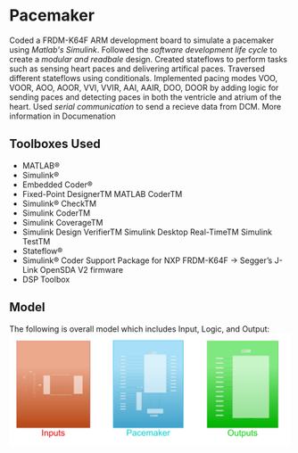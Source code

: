 # Pacemaker
Coded a FRDM-K64F ARM development board to simulate a pacemaker using *Matlab's Simulink*. Followed the *software development life cycle* to create a *modular and readbale* design. Created stateflows to perform tasks such as sensing heart paces and delivering artifical paces. Traversed different stateflows using conditionals. Implemented pacing modes VOO, VOOR, AOO, AOOR, VVI, VVIR, AAI, AAIR, DOO, DOOR by adding logic for sending paces and detecting paces in both the ventricle and atrium of the heart. Used *serial communication* to send a recieve data from DCM. More information in Documenation 

## Toolboxes Used
- MATLAB®
- Simulink®
- Embedded Coder®
- Fixed-Point DesignerTM MATLAB CoderTM
- Simulink® CheckTM
- Simulink CoderTM
- Simulink CoverageTM
- Simulink Design VerifierTM Simulink Desktop Real-TimeTM Simulink TestTM
- Stateflow®
- Simulink® Coder Support Package for NXP FRDM-K64F -> Segger’s J-Link OpenSDA V2 firmware
- DSP Toolbox

## Model
The following is overall model which includes Input, Logic, and Output:
![](Images/Main%20Stateflow.png)
